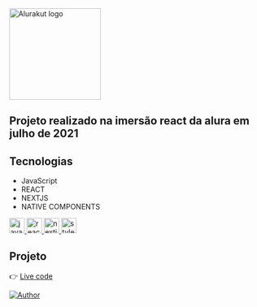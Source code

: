 <div align="left">
  <img src="http://alurakut.vercel.app//logo.svg" alt="Alurakut logo" width="180px">
</div>

## Projeto realizado na imersão react da alura em julho de 2021

## Tecnologias
- JavaScript
- REACT
- NEXTJS
- NATIVE COMPONENTS

<div align="left">
  <a href="https://developer.mozilla.org/pt-BR/docs/Web/JavaScript/Guide/Introduction">
    <img src="https://img.icons8.com/color/240/000000/javascript.png" alt="javascript" width="30px">
  </a>
  <a href="https://reactjs.org/">
    <img src="https://img.icons8.com/color/240/000000/react-native.png" alt="react" width="30px">
  </a>
  <a href="https://nextjs.org/">
    <img src="https://camo.githubusercontent.com/8660df2110ee913ff739e173b9d00871d8f8eb1bf7596e22c64d62bfae7e2b5a/68747470733a2f2f7777772e6f6e67726170682e636f6d2f77702d636f6e74656e742f75706c6f6164732f323031382f30322f6e6578746a735f69636f6e2e706e67" alt="nextjs" width="30px">
  </a>
  <a href="https://styled-components.com/">
    <img src="https://user-images.githubusercontent.com/11221061/125516577-c765fd2e-d299-40d6-9883-4711c46ede23.png" alt="styled components" width="30px">
  </a>
  
</div>

## Projeto
:point_right:  [Live code](https://alurakut-dticed.vercel.app/)


[![Author](https://img.shields.io/badge/author-dticed-brightgreen?style=flat-square)](https://github.com/dticed)
